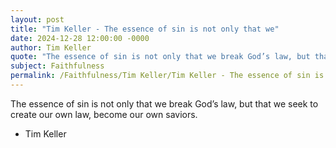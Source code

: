 ```yaml
---
layout: post
title: "Tim Keller - The essence of sin is not only that we"
date: 2024-12-28 12:00:00 -0000
author: Tim Keller
quote: "The essence of sin is not only that we break God’s law, but that we seek to create our own law, become our own saviors."
subject: Faithfulness
permalink: /Faithfulness/Tim Keller/Tim Keller - The essence of sin is not only that we
---
```


The essence of sin is not only that we break God’s law, but that we seek to create our own law, become our own saviors.

- Tim Keller
